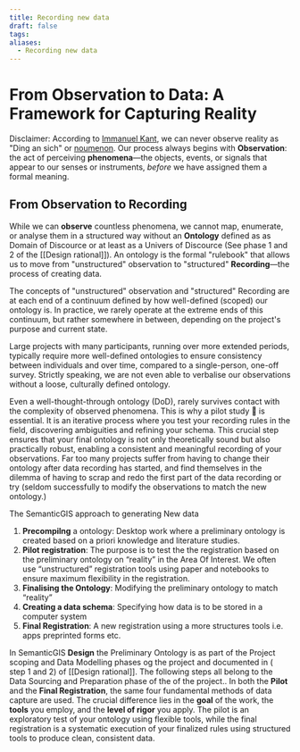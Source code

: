 ```yaml
---
title: Recording new data
draft: false
tags:
aliases:
  - Recording new data
---
```

 
# From Observation to Data: A Framework for Capturing Reality

Disclaimer:
According to [Immanuel Kant](https://da.wikipedia.org/wiki/Immanuel_Kant), we can never observe reality as "Ding an sich" or [noumenon](https://en.wikipedia.org/wiki/Noumenon). Our process always begins with **Observation**: the act of perceiving **phenomena**—the objects, events, or signals that appear to our senses or instruments, _before_ we have assigned them a formal meaning.

## From Observation to Recording
While we can **observe** countless phenomena, we cannot map, enumerate, or analyse them in a structured way without an **Ontology** defined as as Domain of Discource or at least as a Univers of Discource (See phase 1 and 2 of the [[Design rational]]). An ontology is the formal "rulebook" that allows us to move from "unstructured" observation to "structured" **Recording**—the process of creating data.

The concepts of "unstructured" observation and "structured" Recording are at each end of a continuum defined by how well-defined (scoped) our ontology is. In practice, we rarely operate at the extreme ends of this continuum, but rather somewhere in between, depending on the project's purpose and current state.

Large projects with many participants, running over more extended periods, typically require more well-defined ontologies to ensure consistency between individuals and over time, compared to a single-person, one-off survey. Strictly speaking, we are not even able to verbalise our observations without a loose, culturally defined ontology.

Even a well-thought-through ontology (DoD), rarely survives contact with the complexity of observed phenomena. This is why a pilot study 🧪 is essential. It is an iterative process where you test your recording rules in the field, discovering ambiguities and refining your schema. This crucial step ensures that your final ontology is not only theoretically sound but also practically robust, enabling a consistent and meaningful recording of your observations. Far too many projects suffer from having to change their ontology after data recording has started, and find themselves in the dilemma of having to scrap and redo the first part of the data recording or try (seldom successfully to modify the observations to match the new ontology.)

The SemanticGIS approach to generating New data 
1. **Precompilng** a ontology: Desktop work where a preliminary ontology is created based on a priori knowledge and literature studies. 
2. **Pilot registration**: The purpose is to test the the registration based on the preliminary ontology on “reality” in the Area Of Interest. We often use “unstructured” registration tools using paper and notebooks to ensure maximum flexibility in the registration.
3. **Finalising the Ontology**: Modifying the preliminary ontology to match “reality”
4. **Creating a data schema**: Specifying how data is to be stored in a computer system
5. **Final Registration**: A new registration using a more structures tools i.e. apps preprinted forms etc.
 
In SemanticGIS **Design** the Preliminary Ontology is  as part of the Project scoping and Data Modelling phases og the project and documented in  ( step 1 and 2) of [[Design rational]]. The following steps all belong to the Data Sourcing and Preparation phase of the of the project..
In both the **Pilot** and the **Final Registration**, the same four fundamental methods of data capture are used. The crucial difference lies in the **goal** of the work, the **tools** you employ, and the **level of rigor** you apply. The pilot is an exploratory test of your ontology using flexible tools, while the final registration is a systematic execution of your finalized rules using structured tools to produce clean, consistent data.